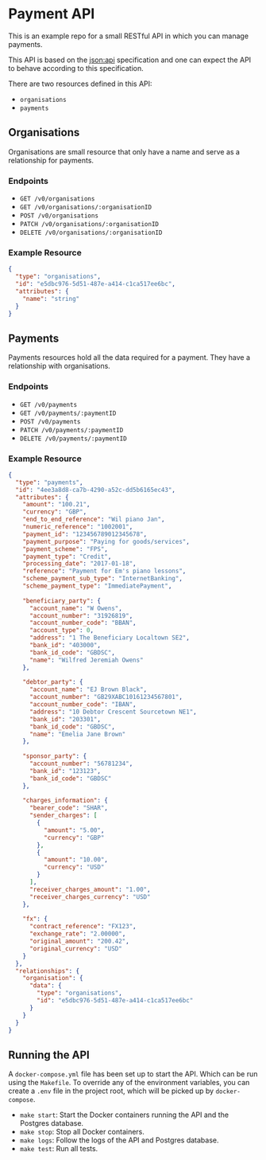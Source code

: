 # Payment API
This is an example repo for a small RESTful API in which you can manage
payments.

This API is based on the [json:api](https://jsonapi.org/) specification
and one can expect the API to behave according to this specification.

There are two resources defined in this API:
- `organisations`
- `payments`

## Organisations
Organisations are small resource that only have a name and serve as a
relationship for payments.

### Endpoints
- `GET /v0/organisations`
- `GET /v0/organisations/:organisationID`
- `POST /v0/organisations`
- `PATCH /v0/organisations/:organisationID`
- `DELETE /v0/organisations/:organisationID`

### Example Resource
```json
{
  "type": "organisations",
  "id": "e5dbc976-5d51-487e-a414-c1ca517ee6bc",
  "attributes": {
    "name": "string"
  }
}
```

## Payments
Payments resources hold all the data required for a payment. They have a
relationship with organisations.

### Endpoints
- `GET /v0/payments`
- `GET /v0/payments/:paymentID`
- `POST /v0/payments`
- `PATCH /v0/payments/:paymentID`
- `DELETE /v0/payments/:paymentID`

### Example Resource
```json
{
  "type": "payments",
  "id": "4ee3a8d8-ca7b-4290-a52c-dd5b6165ec43",
  "attributes": {
    "amount": "100.21",
    "currency": "GBP",
    "end_to_end_reference": "Wil piano Jan",
    "numeric_reference": "1002001",
    "payment_id": "123456789012345678",
    "payment_purpose": "Paying for goods/services",
    "payment_scheme": "FPS",
    "payment_type": "Credit",
    "processing_date": "2017-01-18",
    "reference": "Payment for Em's piano lessons",
    "scheme_payment_sub_type": "InternetBanking",
    "scheme_payment_type": "ImmediatePayment",
    
    "beneficiary_party": {
      "account_name": "W Owens",
      "account_number": "31926819",
      "account_number_code": "BBAN",
      "account_type": 0,
      "address": "1 The Beneficiary Localtown SE2",
      "bank_id": "403000",
      "bank_id_code": "GBDSC",
      "name": "Wilfred Jeremiah Owens"
    },
    
    "debtor_party": {
      "account_name": "EJ Brown Black",
      "account_number": "GB29XABC10161234567801",
      "account_number_code": "IBAN",
      "address": "10 Debtor Crescent Sourcetown NE1",
      "bank_id": "203301",
      "bank_id_code": "GBDSC",
      "name": "Emelia Jane Brown"
    },
    
    "sponsor_party": {
      "account_number": "56781234",
      "bank_id": "123123",
      "bank_id_code": "GBDSC"
    },
    
    "charges_information": {
      "bearer_code": "SHAR",
      "sender_charges": [
        {
          "amount": "5.00",
          "currency": "GBP"
        },
        {
          "amount": "10.00",
          "currency": "USD"
        }
      ],
      "receiver_charges_amount": "1.00",
      "receiver_charges_currency": "USD"
    },
    
    "fx": {
      "contract_reference": "FX123",
      "exchange_rate": "2.00000",
      "original_amount": "200.42",
      "original_currency": "USD"
    }
  },
  "relationships": {
    "organisation": {
      "data": {
        "type": "organisations",
        "id": "e5dbc976-5d51-487e-a414-c1ca517ee6bc"
      }
    }
  }
}
```

## Running the API
A `docker-compose.yml` file has been set up to start the API. Which can
be run using the `Makefile`. To override any of the environment
variables, you can create a `.env` file in the project root, which will
be picked up by `docker-compose`.

- `make start`: Start the Docker containers running the API and the
                Postgres database.
- `make stop`: Stop all Docker containers.
- `make logs`: Follow the logs of the API and Postgres database.
- `make test`: Run all tests.
